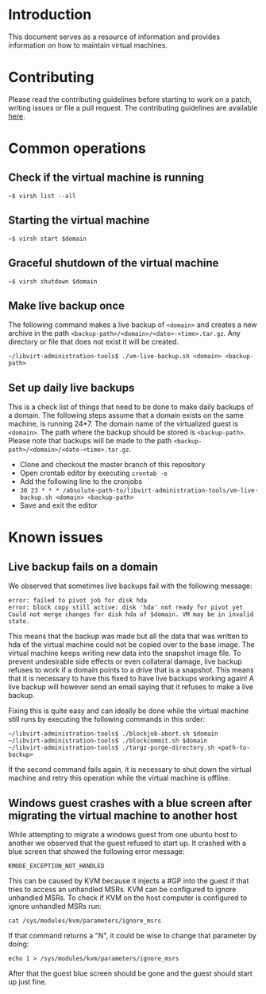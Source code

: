 # Introduction

This document serves as a resource of information and provides information on how to maintain virtual machines.

# Contributing

Please read the contributing guidelines before starting to work on a patch, writing issues or file a pull request. The contributing guidelines are available [here](CONTRIBUTING.md).

# Common operations

## Check if the virtual machine is running

```
~$ virsh list --all
```

## Starting the virtual machine


```
~$ virsh start $domain
```

## Graceful shutdown of the virtual machine

```
~$ virsh shutdown $domain
```

## Make live backup once

The following command makes a live backup of `<domain>` and creates a new archive in the path `<backup-path>/<domain>/<date>-<time>.tar.gz`. Any directory or file that does not exist it will be created.

```
~/libvirt-administration-tools$ ./vm-live-backup.sh <domain> <backup-path>
```

## Set up daily live backups

This is a check list of things that need to be done to make daily backups of a domain. The following steps assume that a domain exists on the same machine, is running 24\*7. The domain name of the virtualized guest is `<domain>`. The path where the backup should be stored is `<backup-path>`. Please note that backups will be made to the path `<backup-path>/<domain>/<date-<time>.tar.gz`.

* Clone and checkout the master branch of this repository
* Open crontab editor by executing `crontab -e`
* Add the following line to the cronjobs
* `30 23 * * * /absolute-path-to/libvirt-administration-tools/vm-live-backup.sh <domain> <backup-path>`
* Save and exit the editor

# Known issues

## Live backup fails on a domain

We observed that sometimes live backups fail with the following message:

```
error: failed to pivot job for disk hda
error: block copy still active: disk 'hda' not ready for pivot yet
Could not merge changes for disk hda of $domain. VM may be in invalid state.
```

This means that the backup was made but all the data that was written to hda of the virtual machine could not be copied over to the base image. The virtual machine keeps writing new data into the snapshot image file. To prevent undesirable side effects or even collateral damage, live backup refuses to work if a domain points to a drive that is a snapshot. This means that it is necessary to have this fixed to have live backups working again! A live backup will however send an email saying that it refuses to make a live backup.

Fixing this is quite easy and can ideally be done while the virtual machine still runs by executing the following commands in this order:

```
~/libvirt-administration-tools$ ./blockjob-abort.sh $domain
~/libvirt-administration-tools$ ./blockcommit.sh $domain
~/libvirt-administration-tools$ ./targz-purge-directory.sh <path-to-backup>
```

If the second command fails again, it is necessary to shut down the virtual machine and retry this operation while the virtual machine is offline.

## Windows guest crashes with a blue screen after migrating the virtual machine to another host

While attempting to migrate a windows guest from one ubuntu host to another we observed that the guest refused to start up. It crashed with a blue screen that showed the following error message:

```
KMODE_EXCEPTION_NOT_HANDLED
```

This can be caused by KVM because it injects a #GP into the guest if that tries to access an unhandled MSRs. KVM can be configured to ignore unhandled MSRs. To check if KVM on the host computer is configured to ignore unhandled MSRs run:

```
cat /sys/modules/kvm/parameters/ignore_msrs
```

If that command returns a "N", it could be wise to change that parameter by doing:

```
echo 1 > /sys/modules/kvm/parameters/ignore_msrs
```

After that the guest blue screen should be gone and the guest should start up just fine.

